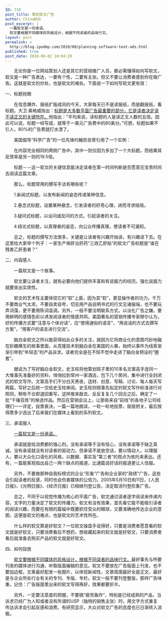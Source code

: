 ```yaml
---
ID: 719
post_title: 策划软文广告
author: ChinaBUG
post_excerpt: |
  一篇软文是一份承诺。
  软文要根据不同媒体的风格设计，根据不同读者的品味行文。
layout: post
permalink: >
  http://blog.ipodmp.com/2010/08/planning-software-text-ads.html
published: true
post_date: 2010-08-02 10:04:28
---
```

　　无论你是一位网站策划人还是其它的营销推广人员，都必需懂得如何写软文，软文是一种广告表达，一要有个性，二要有主张。但又不要让消费者感到你在做广告。这就是软文的炒处，也是软文的难处。下面说一下如何写软文更有效：

一、标题抢眼

　　在信息爆炸、报纸扩版成风的今天，大家每天已不是读报纸，而是翻报纸，看标题。大卫·奥格威指出：<span style="text-decoration: underline;">标题是大多数平面广告最重要的部分，它是读者决定读不读正文的关键所在。</span>他指出：“平均来说，读标题的人是读正文人数的五倍。因此可以说，标题一经写成，就等于一美元广告费中的80美分。”可想，标题如果不引人，80%的广告费就打水漂了。

　　美国倡导“科学广告”的一位先锋约翰凯伯曾引用了一个实例：

　　在内容完全相同的两侧广告中，其中一则仅因为多加了一个大标题，而结果其反馈率是另一则的19.5倍。

　　标题－－这一软文的关键信息能决定读者在第一时间判断是否愿意花宝贵时间去阅读这篇文章。

　　那么，标题常用的撰写手法有哪些呢？

　　1.新闻式标题，以发布新闻的姿态传递某种信息。

　　2.悬念式标题，设置某种悬念，引发读者的好奇心理，进而寻求结局。

　　3.疑问式标题，以设问或反问的方式，引起读者的关注。

　　4.结论式标题，以真理者的姿态，向公众传播真理，使读者不可漏知。

　　总之，标题的撰写方法很多，关键是让读者有兴趣开始读，有兴趣读下去。在这里给大家举个列子：一家生产保肝治肝药“三效乙肝贴”的软文广告标题是“谁在残害乙肝患者？”

二、内容感人

　　一篇软文是一个故事。

　　软文要让读者关注，就有必要向他们提供丰富和有说服力的经历。强化说服力就要突出实效性。

　　软文的艺术性主要体现它的“软”上面，因为其“软”，更显操作者的功力。千万不要商业气太浓，不要自卖自夸，切忌用产品说明书式的行文见诸报端，也不要玩弄词藻，更不要用陈词滥调。另外，一般不要注明联系方式，以淡化广告之嫌。要用鲜明的感情色彩以诱发阅读者的情感共鸣。美国著名的营销传播专家穆尔认为，好的传播方式要“注意与个体对话”，应“使用通俗的语言”，“用说话的方式去撰写方案”，“用客户的语言进行交流”。

　　脑白金软文之所以能获得如此众多的关注，就因为它将商业化的意图巧妙地融在妙趣横生的故事里面，从克隆技术到脑白金在美国的火暴，始终以事件为线索渐渐引申到“年轻态”的产品诉求。读者完全是在不知不觉中走进了脑白金预设的“圈套”。

　　据说为了写好脑白金软文，史玉柱将他策划班子里的10多名文案高手连同一大堆事先准备好的资料，悄悄拉到常州一家酒店，包下几个房间，集中进行全封闭式的软文写作。文案高手们不分白天黑夜，选材、创意、写稿、讨论、每人每天写两篇，写好之后统一交给史玉柱审阅。史玉柱则按事先拟定的软文写作标准进行对照同，稍有不合即退回重写，这样推来敲去、反反复复几个回合之后，确定了一批“千锤百炼”的候选作品。然后在营销会议上，让那些来自“前线”的各地子公司经理们一一评定，投票表决，一篇一篇地朗读，一轮一轮地投票，层层把关，最后按得票多少选出了后来我们在媒体上看到的系列软文。

三、承诺服人

　　<span style="text-decoration: underline;">一篇软文是一份承诺。</span>

　　承诺就是给消费都的强心剂，没有承诺等于没有信心，没有承诺等于缺乏真诚，没有承诺就没有对读者的驱动力。但承诺不是放空话，要以情动人，以理服人，要以大众化口语化的风格，以数据、事实及“第三者”的观点为依托来表达。还有，一篇能客观指出自己一两个缺点的报道，比通篇说好话的报道更让人信服。

　　另外，不要做那种自我标榜式的企业“形象”广告和企业家的“政绩”广告，这些会引起读者的反感，同时也会伤害媒体的公信力。2005年5月10日和11日，《人民日报》、《光明日报》、《经济日报》已相继刊登公告，决定取消刊登形象广告。

　　总之，不同于以视觉传播为核心的平面广告，软文通过读者逐字阅读来传递内容，文字的力量决定了软文的传播力。软文有没有效果，首先看它能不能吸引读者的阅读兴趣，而要在有限的篇幅中既要抓住受众的眼球，又要准确地传达企业的意图，这便是软文的难点，也是软文的艺术性所在。

　　什么样的软文算是好软文？一位软文操盘手说得好，只要是消费者愿意看的软文就是好软文，只要消费看后不想扔，想收藏起来的软文就是好软文，只要消费者看后就准备去购买产品的软文就是好软文。

四、如何投放

　　<span style="text-decoration: underline;">软文要根据不同媒体的风格设计，根据不同读者的品味行文。</span>最好事先与所要刊发的媒体进行沟通，听取版面编辑的意见。软文不要放在广告版面上刊发，也不要加边框，文章最好配发一些图片，以体现新闻性，文章周围最好全是正文，最好是与企业所处行业有关的专刊、专版、专栏。软文一般不要刊登整版，那样广告味重。记住：广告版面里出来的软文写得再好，效果都要折半。

　　另外，一定要注意度的把握，不要搞“疲劳轰炸”，特别是已经成熟的产品，当诉求已经广为人知或者没有所谓的USP（独特的销售主张）时，用文字方式重复传达诉求会引起反感和浪费。有研究显示，大众对软文广告的态度也已日渐转入消极。
